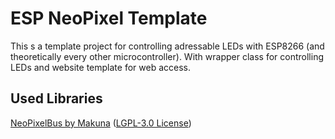 # ESP NeoPixel Template

This s a template project for controlling adressable LEDs with ESP8266 (and theoretically every other microcontroller). With wrapper class for controlling LEDs and website template for web access.

## Used Libraries

[NeoPixelBus by Makuna](https://github.com/Makuna/NeoPixelBus) ([LGPL-3.0 License](https://github.com/Makuna/NeoPixelBus/blob/master/COPYING))
